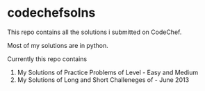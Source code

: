 codechefsolns
=============

This repo contains all the solutions i submitted on CodeChef.

Most of my solutions are in python. <br>

Currently this repo contains <br>

1. My Solutions of Practice Problems of Level - Easy and Medium<br>
2. My Solutions of Long and Short Challeneges of - June 2013<br>
